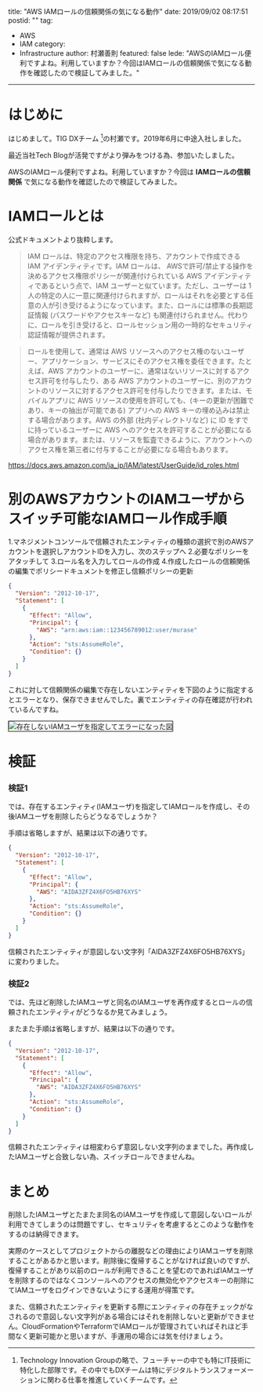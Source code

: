 title: "AWS IAMロールの信頼関係の気になる動作"
date: 2019/09/02 08:17:51
postid: ""
tag:
  - AWS
  - IAM
category:
  - Infrastructure
author: 村瀬善則
featured: false
lede: "AWSのIAMロール便利ですよね。利用していますか？今回はIAMロールの信頼関係で気になる動作を確認したので検証してみました。"
---
# はじめに

はじめまして。TIG DXチーム [^1]の村瀬です。2019年6月に中途入社しました。
 [^1]: Technology Innovation Groupの略で、フューチャーの中でも特にIT技術に特化した部隊です。その中でもDXチームは特にデジタルトランスフォーメーションに関わる仕事を推進していくチームです。

最近当社Tech Blogが活発ですがより弾みをつける為、参加いたしました。

AWSのIAMロール便利ですよね。利用していますか？今回は **IAMロールの信頼関係** で気になる動作を確認したので検証してみました。

# IAMロールとは

公式ドキュメントより抜粋します。

>IAM ロールは、特定のアクセス権限を持ち、アカウントで作成できる IAM アイデンティティです。IAM ロールは、 AWSで許可/禁止する操作を決めるアクセス権限ポリシーが関連付けられている AWS アイデンティティであるという点で、IAM ユーザーと似ています。ただし、ユーザーは 1 人の特定の人に一意に関連付けられますが、ロールはそれを必要とする任意の人が引き受けるようになっています。また、ロールには標準の長期認証情報 (パスワードやアクセスキーなど) も関連付けられません。代わりに、ロールを引き受けると、ロールセッション用の一時的なセキュリティ認証情報が提供されます。

>ロールを使用して、通常は AWS リソースへのアクセス権のないユーザー、アプリケーション、サービスにそのアクセス権を委任できます。たとえば、AWS アカウントのユーザーに、通常はないリソースに対するアクセス許可を付与したり、ある AWS アカウントのユーザーに、別のアカウントのリソースに対するアクセス許可を付与したりできます。または、モバイルアプリに AWS リソースの使用を許可しても、(キーの更新が困難であり、キーの抽出が可能である) アプリへの AWS キーの埋め込みは禁止する場合があります。AWS の外部 (社内ディレクトリなど) に ID をすでに持っているユーザーに AWS へのアクセスを許可することが必要になる場合があります。または、リソースを監査できるように、アカウントへのアクセス権を第三者に付与することが必要になる場合もあります。

https://docs.aws.amazon.com/ja_jp/IAM/latest/UserGuide/id_roles.html


# 別のAWSアカウントのIAMユーザからスイッチ可能なIAMロール作成手順

1.マネジメントコンソールで信頼されたエンティティの種類の選択で別のAWSアカウントを選択しアカウントIDを入力し、次のステップへ
2.必要なポリシーをアタッチして
3.ロール名を入力してロールの作成
4.作成したロールの信頼関係の編集でポリシードキュメントを修正し信頼ポリシーの更新

``` json 信頼関係jsonイメージ
{
  "Version": "2012-10-17",
  "Statement": [
    {
      "Effect": "Allow",
      "Principal": {
        "AWS": "arn:aws:iam::123456789012:user/murase"
      },
      "Action": "sts:AssumeRole",
      "Condition": {}
    }
  ]
}
```

これに対して信頼関係の編集で存在しないエンティティを下図のように指定するとエラーとなり、保存できませんでした。裏でエンティティの存在確認が行われているんですね。

<img src="/images/20190902/err.png" style="border:solid 1px #000000" alt="存在しないIAMユーザを指定してエラーになった図" loading="lazy">


# 検証

### 検証1

では、存在するエンティティ(IAMユーザ)を指定してIAMロールを作成し、その後IAMユーザを削除したらどうなるでしょうか？

手順は省略しますが、結果は以下の通りです。

``` json IAMユーザ削除後の信頼関係jsonイメージ
{
  "Version": "2012-10-17",
  "Statement": [
    {
      "Effect": "Allow",
      "Principal": {
        "AWS": "AIDA3ZFZ4X6FO5HB76XYS"
      },
      "Action": "sts:AssumeRole",
      "Condition": {}
    }
  ]
}
```

信頼されたエンティティが意図しない文字列「AIDA3ZFZ4X6FO5HB76XYS」に変わりました。

### 検証2

では、先ほど削除したIAMユーザと同名のIAMユーザを再作成するとロールの信頼されたエンティティがどうなるか見てみましょう。

またまた手順は省略しますが、結果は以下の通りです。

``` json 同名IAMユーザ作成後の信頼関係jsonイメージ
{
  "Version": "2012-10-17",
  "Statement": [
    {
      "Effect": "Allow",
      "Principal": {
        "AWS": "AIDA3ZFZ4X6FO5HB76XYS"
      },
      "Action": "sts:AssumeRole",
      "Condition": {}
    }
  ]
}
```

信頼されたエンティティは相変わらず意図しない文字列のままでした。再作成したIAMユーザと合致しない為、スイッチロールできませんね。


# まとめ
削除したIAMユーザとたまたま同名のIAMユーザを作成して意図しないロールが利用できてしまうのは問題ですし、セキュリティを考慮するとこのような動作をするのは納得できます。

実際のケースとしてプロジェクトからの離脱などの理由によりIAMユーザを削除することがあるかと思います。削除後に復帰することがなければ良いのですが、復帰することがあり以前のロールが利用できることを望むのであればIAMユーザを削除するのではなくコンソールへのアクセスの無効化やアクセスキーの削除にてIAMユーザをログインできないようにする運用が得策です。

また、信頼されたエンティティを更新する際にエンティティの存在チェックがなされるので意図しない文字列がある場合にはそれを削除しないと更新ができません。CloudFormationやTerraformでIAMロールが管理されていればそれほど手間なく更新可能かと思いますが、手運用の場合には気を付けましょう。
